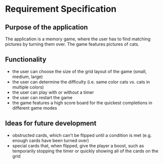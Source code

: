 # Requirement Specification

## Purpose of the application

The application is a memory game, where the user has to find matching pictures by turning them over. The game features pictures of cats.
 

## Functionality

- the user can choose the size of the grid layout of the game (small, medium, large)
- the user can determine the difficulty (i.e. same color cats vs. cats in multiple colors)
- the user can play with or without a timer
- the user can restart the game
- the game features a high score board for the quickest completions in different game modes

## Ideas for future development
- obstructed cards, which can't be flipped until a condition is met (e.g. enough cards have been turned over)
- special cards that, when flipped, give the player a boost, such as temporarily stopping the timer or quickly showing all of the cards on the grid
